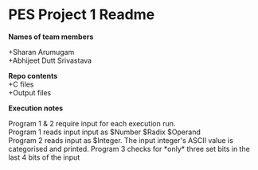 <h1>PES Project 1 Readme</h1>
<strong>Names of team members</strong>
  <p>+Sharan Arumugam<br>
  +Abhijeet Dutt Srivastava</p>

**Repo contents**<br>
  +C files<br>
  +Output files<br>
  
 **Execution notes**
 <p>Program 1 & 2 require input for each execution run.<br>
 Program 1 reads input input as $Number $Radix $Operand<br>
 Program 2 reads input as $Integer. The input integer's ASCII value is categorised and printed.
 Program 3 checks for *only* three set bits in the last 4 bits of the input
</p>
